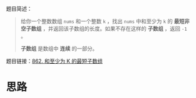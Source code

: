 题目简述：

> 给你一个整数数组 `nums` 和一个整数 `k` ，找出 `nums` 中和至少为 `k` 的 **最短非空子数组** ，并返回该子数组的长度。如果不存在这样的 **子数组** ，返回 `-1` 。
>
> **子数组** 是数组中 **连续** 的一部分。

题目链接：[862. 和至少为 K 的最短子数组](https://leetcode.cn/problems/shortest-subarray-with-sum-at-least-k/)

# 思路

